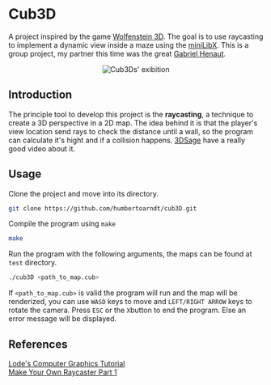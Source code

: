 # Cub3D

A project inspired by the game [Wolfenstein 3D](https://en.wikipedia.org/wiki/Wolfenstein_3D). The goal is to use raycasting to implement a dynamic view inside a maze using the [miniLibX](https://github.com/42Paris/minilibx-linux). This is a group project, my partner this time was the great [Gabriel Henaut](https://github.com/GabrielHenaut).

<div align="center">

![Cub3Ds' exibition](https://github.com/humbertoarndt/cub3D/blob/master/img/cub3d.gif)  

</div>

## Introduction

The principle tool to develop this project is the **raycasting**, a technique to create a 3D perspective in a 2D map. The idea behind it is that the player's view location send rays to check the distance until a wall, so the program can calculate it's hight and if a collision happens. [3DSage](https://www.youtube.com/@3DSage) have a really good video about it.

## Usage

Clone the project and move into its directory.

```sh
git clone https://github.com/humbertoarndt/cub3D.git
```

Compile the program using `make`

```sh
make
```

Run the program with the following arguments, the maps can be found at `test` directory.

```sh
./cub3D <path_to_map.cub>
```

If `<path_to_map.cub>` is valid the program will run and the map will be renderized, you can use `WASD` keys to move and `LEFT/RIGHT ARROW` keys to rotate the camera. Press `ESC` or the `X`button to end the program. Else an error message will be displayed. 

## References

[Lode's Computer Graphics Tutorial](https://lodev.org/cgtutor/raycasting.html)  
[Make Your Own Raycaster Part 1](https://www.youtube.com/watch?v=gYRrGTC7GtA)